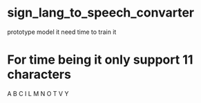 # sign_lang_to_speech_convarter
prototype model it need time to train it 
# For time being it only support 11 characters
A
B
C
I
L
M
N
O
T
V
Y
